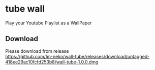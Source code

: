 # tube wall
Play your Youtube Playlist as a WallPaper

## Download
Please download from release  
https://github.com/Im-neko/wall-tube/releases/download/untagged-418ee29ac10fcfd253b8/wall-tube-1.0.0.dmg


